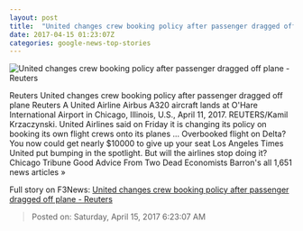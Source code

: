```yaml
---
layout: post
title:  "United changes crew booking policy after passenger dragged off plane - Reuters"
date: 2017-04-15 01:23:07Z
categories: google-news-top-stories
---
```


![United changes crew booking policy after passenger dragged off plane - Reuters](http://s2.reutersmedia.net/resources/r/?m=02&d=20170415&t=2&i=1180693085&w=&fh=545px&fw=&ll=&pl=&sq=&r=LYNXMPED3E01D)

Reuters United changes crew booking policy after passenger dragged off plane Reuters A United Airline Airbus A320 aircraft lands at O'Hare International Airport in Chicago, Illinois, U.S., April 11, 2017. REUTERS/Kamil Krzaczynski. United Airlines said on Friday it is changing its policy on booking its own flight crews onto its planes ... Overbooked flight on Delta? You now could get nearly $10000 to give up your seat Los Angeles Times United put bumping in the spotlight. But will the airlines stop doing it? Chicago Tribune Good Advice From Two Dead Economists Barron's all 1,651 news articles »


Full story on F3News: [United changes crew booking policy after passenger dragged off plane - Reuters](http://www.f3nws.com/n/WjyDDE)

> Posted on: Saturday, April 15, 2017 6:23:07 AM
